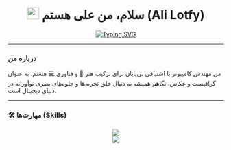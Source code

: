 <div align="center">

# <img src="https://media.giphy.com/media/hvRJCLFzcasrR4ia7z/giphy.gif" width="28px"> سلام، من علی هستم (Ali Lotfy)

<a href="https://git.io/typing-svg"><img src="https://readme-typing-svg.demolab.com?font=Vazirmatn&size=25&duration=4000&pause=1000&color=19A7CE&center=true&vCenter=true&width=550&lines=%D9%85%D9%87%D9%86%D8%AF%D8%B3+%DA%A9%D8%A7%D9%85%D9%BE%DB%8C%D9%88%D8%AA%D8%B1+%D9%88+%D8%B7%D8%B1%D8%A7%D8%AD+%D8%AF%DB%8C%D8%AC%DB%8C%D8%AA%D8%A7%D9%84;%D8%AE%D8%A7%D9%84%D9%82+%D8%AA%D8%AC%D8%B1%D8%A8%D9%87%E2%80%8C%D9%87%D8%A7%DB%8C+%D8%A8%D8%B5%D8%B1%DB%8C+%D9%86%D9%88%D8%A2%D9%88%D8%B1%D8%A7%D9%86%D9%87;%D8%B9%D8%A7%D8%B4%D9%82+%D8%AA%D8%B1%DA%A9%DB%8C%D8%A8+%D9%87%D9%86%D8%B1+%D9%88+%D9%81%D9%86%D8%A7%D9%88%D8%B1%DB%8C" alt="Typing SVG" /></a>

</div>

---

### **درباره من**

من مهندس کامپیوتر با اشتیاقی بی‌پایان برای ترکیب هنر 🎨 و فناوری 💻 هستم. به عنوان گرافیست و عکاس، نگاهم همیشه به دنبال خلق تجربه‌ها و جلوه‌های بصری نوآورانه در دنیای دیجیتال است.

---

### **🛠️ مهارت‌ها (Skills)**

<p align="center">
  <a href="https://skillicons.dev">
    <img src="https://skillicons.dev/icons?i=python,javascript,react,nodejs,html,css,git,docker" />
  </a>
  <br>
  <a href="https://skillicons.dev">
    <img src="https://skillicons.dev/icons?i=ps,ai,pr,ae,xd,figma,blender" />
  </a>
</p>

